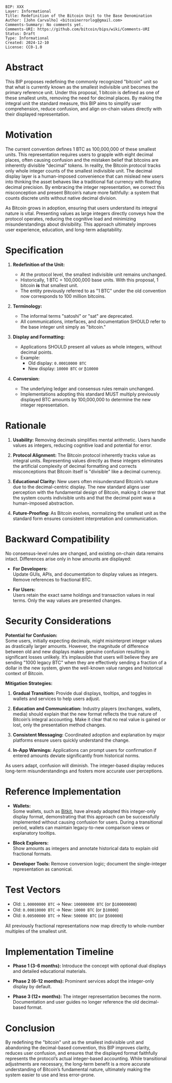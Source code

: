     BIP: XXX  
    Layer: Informational  
    Title: Redefinition of the Bitcoin Unit to the Base Denomination  
    Author: [John Carvalho] <bitcoinerrorlog@gmail.com>  
    Comments-Summary: No comments yet.  
    Comments-URI: https://github.com/bitcoin/bips/wiki/Comments-URI  
    Status: Draft  
    Type: Informational  
    Created: 2024-12-10  
    License: CC0-1.0

# Abstract

This BIP proposes redefining the commonly recognized "bitcoin" unit so that what is currently known as the smallest indivisible unit becomes the primary reference unit. Under this proposal, 1 bitcoin is defined as one of these smallest units, removing the need for decimal places. By making the integral unit the standard measure, this BIP aims to simplify user comprehension, reduce confusion, and align on-chain values directly with their displayed representation.

# Motivation

The current convention defines 1 BTC as 100,000,000 of these smallest units. This representation requires users to grapple with eight decimal places, often causing confusion and the mistaken belief that bitcoins are inherently divisible "decimal" tokens. In reality, the Bitcoin protocol tracks only whole integer counts of the smallest indivisible unit. The decimal display layer is a human-imposed convenience that can mislead new users into thinking the asset behaves like a traditional fiat currency with floating decimal precision. By embracing the integer representation, we correct this misconception and present Bitcoin’s nature more faithfully: a system that counts discrete units without native decimal division.

As Bitcoin grows in adoption, ensuring that users understand its integral nature is vital. Presenting values as large integers directly conveys how the protocol operates, reducing the cognitive load and minimizing misunderstandings about divisibility. This approach ultimately improves user experience, education, and long-term adaptability.

# Specification

1. **Redefinition of the Unit:**
   - At the protocol level, the smallest indivisible unit remains unchanged.
   - Historically, 1 BTC = 100,000,000 base units. With this proposal, 1 bitcoin **is** that smallest unit.
   - The entity previously referred to as "1 BTC" under the old convention now corresponds to 100 million bitcoins.

2. **Terminology:**
   - The informal terms "satoshi" or "sat" are deprecated.
   - All communications, interfaces, and documentation SHOULD refer to the base integer unit simply as "bitcoin."

3. **Display and Formatting:**
   - Applications SHOULD present all values as whole integers, without decimal points.
   - Example:
     - Old display: `0.00010000 BTC`
     - New display: `10000 BTC` or `₿10000`

4. **Conversion:**
   - The underlying ledger and consensus rules remain unchanged.
   - Implementations adopting this standard MUST multiply previously displayed BTC amounts by 100,000,000 to determine the new integer representation.

# Rationale

1. **Usability:**
   Removing decimals simplifies mental arithmetic. Users handle values as integers, reducing cognitive load and potential for error.

2. **Protocol Alignment:**
   The Bitcoin protocol inherently tracks value as integral units. Representing values directly as these integers eliminates the artificial complexity of decimal formatting and corrects misconceptions that Bitcoin itself is "divisible" like a decimal currency.

3. **Educational Clarity:**
   New users often misunderstand Bitcoin’s nature due to the decimal-centric display. The new standard aligns user perception with the fundamental design of Bitcoin, making it clearer that the system counts indivisible units and that the decimal point was a human-imposed abstraction.

4. **Future-Proofing:**
   As Bitcoin evolves, normalizing the smallest unit as the standard form ensures consistent interpretation and communication.

# Backward Compatibility

No consensus-level rules are changed, and existing on-chain data remains intact. Differences arise only in how amounts are displayed:

- **For Developers:**  
  Update GUIs, APIs, and documentation to display values as integers. Remove references to fractional BTC.
  
- **For Users:**  
  Users retain the exact same holdings and transaction values in real terms. Only the way values are presented changes.

# Security Considerations

**Potential for Confusion:**  
Some users, initially expecting decimals, might misinterpret integer values as drastically larger amounts. However, the magnitude of difference between old and new displays makes genuine confusion resulting in significant losses unlikely. It’s implausible that users will believe they are sending "1000 legacy BTC" when they are effectively sending a fraction of a dollar in the new system, given the well-known value ranges and historical context of Bitcoin.

**Mitigation Strategies:**
1. **Gradual Transition:**
   Provide dual displays, tooltips, and toggles in wallets and services to help users adjust.

2. **Education and Communication:**
   Industry players (exchanges, wallets, media) should explain that the new format reflects the true nature of Bitcoin’s integral accounting. Make it clear that no real value is gained or lost, only the presentation method changes.

3. **Consistent Messaging:**
   Coordinated adoption and explanation by major platforms ensure users quickly understand the change.

4. **In-App Warnings:**
   Applications can prompt users for confirmation if entered amounts deviate significantly from historical norms.

As users adapt, confusion will diminish. The integer-based display reduces long-term misunderstandings and fosters more accurate user perceptions.

# Reference Implementation

- **Wallets:**  
  Some wallets, such as [Bitkit](https://bitkit.to/), have already adopted this integer-only display format, demonstrating that this approach can be successfully implemented without causing confusion for users. During a transitional period, wallets can maintain legacy-to-new comparison views or explanatory tooltips.

- **Block Explorers:**  
  Show amounts as integers and annotate historical data to explain old fractional formats.

- **Developer Tools:**
  Remove conversion logic; document the single-integer representation as canonical.

# Test Vectors

- Old: `1.00000000 BTC` → New: `100000000 BTC` (or `₿100000000`)  
- Old: `0.00010000 BTC` → New: `10000 BTC` (or `₿10000`)  
- Old: `0.00500000 BTC` → New: `500000 BTC` (or `₿500000`)

All previously fractional representations now map directly to whole-number multiples of the smallest unit.

# Implementation Timeline

- **Phase 1 (3-6 months):**
  Introduce the concept with optional dual displays and detailed educational materials.
  
- **Phase 2 (6-12 months):**
  Prominent services adopt the integer-only display by default.
  
- **Phase 3 (12+ months):**
  The integer representation becomes the norm. Documentation and user guides no longer reference the old decimal-based format.

# Conclusion

By redefining the "bitcoin" unit as the smallest indivisible unit and abandoning the decimal-based convention, this BIP improves clarity, reduces user confusion, and ensures that the displayed format faithfully represents the protocol’s actual integer-based accounting. While transitional adjustments are necessary, the long-term benefit is a more accurate understanding of Bitcoin’s fundamental nature, ultimately making the system easier to use and less error-prone.
